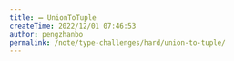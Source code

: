 ```yaml
---
title: ➖ UnionToTuple
createTime: 2022/12/01 07:46:53
author: pengzhanbo
permalink: /note/type-challenges/hard/union-to-tuple/
---
```

